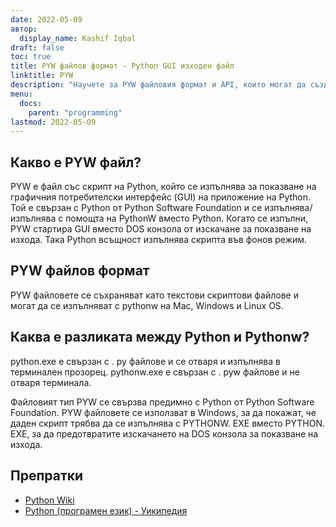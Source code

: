 ```yaml
---
date: 2022-05-09
автор:
  display_name: Kashif Iqbal
draft: false
toc: true
title: PYW файлов формат - Python GUI изходен файл
linktitle: PYW
description: "Научете за PYW файловия формат и API, които могат да създават и отварят PYW файлове."
menu:
  docs:
    parent: "programming"
lastmod: 2022-05-09
---
```


## Какво е PYW файл?

PYW е файл със скрипт на Python, който се изпълнява за показване на графичния потребителски интерфейс (GUI) на приложение на Python. Той е свързан с Python от Python Software Foundation и се изпълнява/изпълнява с помощта на PythonW вместо Python. Когато се изпълни, PYW стартира GUI вместо DOS конзола от изскачане за показване на изхода. Така Python всъщност изпълнява скрипта във фонов режим.

## PYW файлов формат

PYW файловете се съхраняват като текстови скриптови файлове и могат да се изпълняват с pythonw на Mac, Windows и Linux OS.

## Каква е разликата между Python и Pythonw?

python.exe е свързан с . py файлове и се отваря и изпълнява в терминален прозорец. pythonw.exe е свързан с . pyw файлове и не отваря терминала.

Файловият тип PYW се свързва предимно с Python от Python Software Foundation. PYW файловете се използват в Windows, за да покажат, че даден скрипт трябва да се изпълнява с PYTHONW. EXE вместо PYTHON. EXE, за да предотвратите изскачането на DOS конзола за показване на изхода.

## Препратки

* [Python Wiki](https://wiki.python.org/moin/Pyrex)
* [Python (програмен език) - Уикипедия](https://en.wikipedia.org/wiki/Python_(programming_language))

